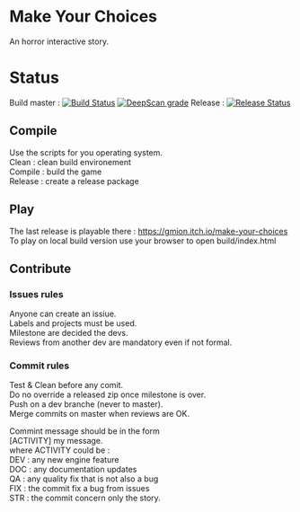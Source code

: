 # Make Your Choices
An horror interactive story.

# Status
Build master :
[![Build Status](https://travis-ci.com/miong/MakeYourChoices.svg?branch=master)](https://travis-ci.com/miong/MakeYourChoices)
[![DeepScan grade](https://deepscan.io/api/teams/8790/projects/11002/branches/159303/badge/grade.svg)](https://deepscan.io/dashboard#view=project&tid=8790&pid=11002&bid=159303)
Release :
[![Release Status](https://travis-ci.com/miong/MakeYourChoices.svg?branch=release)](https://travis-ci.com/miong/MakeYourChoices)

## Compile
Use the scripts for you operating system.  
Clean : clean build environement  
Compile : build the game  
Release : create a release package  

## Play
The last release is playable there : https://gmion.itch.io/make-your-choices  
To play on local build version use your browser to open build/index.html  

## Contribute

### Issues rules
Anyone can create an issiue.  
Labels and projects must be used.  
Milestone are decided the devs.  
Reviews from another dev are mandatory even if not formal.  

### Commit rules
Test & Clean before any comit.  
Do no override a released zip once milestone is over.  
Push on a dev branche (never to master).  
Merge commits on master when reviews are OK.  

Commint message should be in the form  
\[ACTIVITY] my message.  
where ACTIVITY could be :  
DEV : any new engine feature  
DOC : any documentation updates  
QA  : any quality fix that is not also a bug  
FIX : the commit fix a bug from issues  
STR : the commit concern only the story.  
